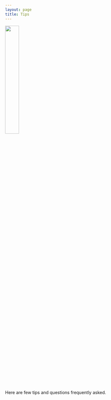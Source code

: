 ```yaml
---
layout: page
title: Tips
---
```


<img src="{{ site.url }}{{ site.baseurl }}/assets/banner_tips.png" width="30%"/>

Here are few tips and questions frequently asked. 



